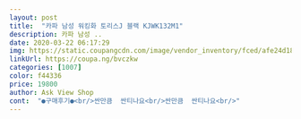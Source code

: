 ```yaml
---
layout: post 
title:  "카파 남성 워킹화 토리스J 블랙 KJWK132M1" 
description: 카파 남성 ..
date: 2020-03-22 06:17:29 
img: https://static.coupangcdn.com/image/vendor_inventory/fced/afe24d183f659f9dcc8249d3e410abe2ebc3d46baefb35878a928ec631f3.jpg 
linkUrl: https://coupa.ng/bvczkw 
categories: [1007] 
color: f44336 
price: 19800 
author: Ask View Shop 
cont:  "●구매후기●<br/>싼만큼  싼티나요<br/>싼만큼  싼티나요<br/>" 
---
```


